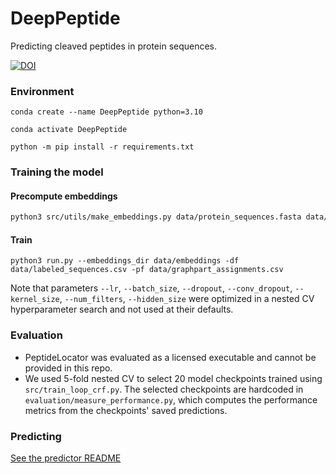 # DeepPeptide
Predicting cleaved peptides in protein sequences.

[![DOI](https://zenodo.org/badge/593202385.svg)](https://zenodo.org/badge/latestdoi/593202385)


### Environment
`conda create --name DeepPeptide python=3.10`

`conda activate DeepPeptide`

`python -m pip install -r requirements.txt`


### Training the model

#### Precompute embeddings
```bash
python3 src/utils/make_embeddings.py data/protein_sequences.fasta data/embeddings
```

#### Train
```
python3 run.py --embeddings_dir data/embeddings -df data/labeled_sequences.csv -pf data/graphpart_assignments.csv
```

Note that parameters `--lr`, `--batch_size`, `--dropout`, `--conv_dropout`, `--kernel_size`, `--num_filters`, `--hidden_size` were optimized in a nested CV hyperparameter search and not used at their defaults.

### Evaluation
- PeptideLocator was evaluated as a licensed executable and cannot be provided in this repo.
- We used 5-fold nested CV to select 20 model checkpoints trained using `src/train_loop_crf.py`. The selected checkpoints are hardcoded in `evaluation/measure_performance.py`, which computes the performance metrics from the checkpoints' saved predictions.

### Predicting

[See the predictor README](predictor/README.md)

